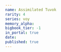 ```yaml
---
name: Assimilated Tuvok
rarity: 4
series: voy
memory_alpha:
bigbook_tier: -1
in_portal: true
date:
published: true
---
```



